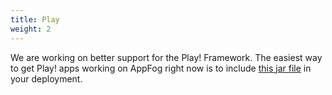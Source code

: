 ```yaml
---
title: Play
weight: 2
---
```


We are working on better support for the Play! Framework. The easiest way to get Play! apps working on AppFog right now is to include [this jar file](https://github.com/cloudfoundry/vcap-staging/blob/master/lib/vcap/staging/plugin/resources/auto-reconfiguration-0.6.5.jar) in your deployment.
